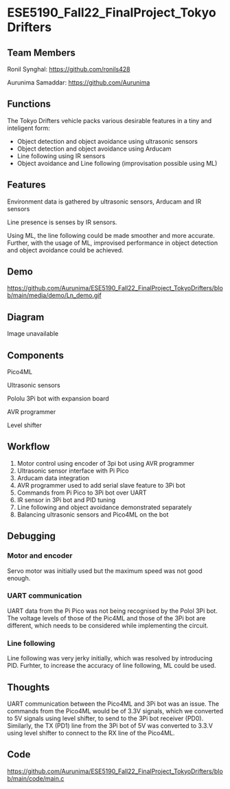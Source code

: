 # ESE5190_Fall22_FinalProject_TokyoDrifters

## Team Members
Ronil Synghal: https://github.com/ronils428

Aurunima Samaddar: https://github.com/Aurunima

## Functions
The Tokyo Drifters vehicle packs various desirable features in a tiny and inteligent form:
- Object detection and object avoidance using ultrasonic sensors
- Object detection and object avoidance using Arducam
- Line following using IR sensors
- Object avoidance and Line following (improvisation possible using ML)

## Features
Environment data is gathered by ultrasonic sensors, Arducam and IR sensors

Line presence is senses by IR sensors.

Using ML, the line following could be made smoother and more accurate.
Further, with the usage of ML, improvised performance in object detection and object avoidance could be achieved.


## Demo

https://github.com/Aurunima/ESE5190_Fall22_FinalProject_TokyoDrifters/blob/main/media/demo/Ln_demo.gif

## Diagram
Image unavailable


## Components

Pico4ML

Ultrasonic sensors

Pololu 3Pi bot with expansion board

AVR programmer

Level shifter


## Workflow
1. Motor control using encoder of 3pi bot using AVR programmer
2. Ultrasonic sensor interface with Pi Pico
3. Arducam data integration
4. AVR programmer used to add serial slave feature to 3Pi bot
5. Commands from Pi Pico to 3Pi bot over UART
6. IR sensor in 3Pi bot and PID tuning
7. Line following and object avoidance demonstrated separately
8. Balancing ultrasonic sensors and Pico4ML on the bot

## Debugging
### Motor and encoder
Servo motor was initially used but the maximum speed was not good enough.

### UART communication
UART data from the Pi Pico was not being recognised by the Polol 3Pi bot. The voltage levels of those of the Pic4ML and those of the 3Pi bot are different, which needs to be considered while implementing the circuit.

### Line following
Line following was very jerky initially, which was resolved by introducing PID.
Furhter, to increase the accuracy of line following, ML could be used.

## Thoughts
UART communication between the Pico4ML and 3Pi bot was an issue. The commands from the Pico4ML would be of 3.3V signals, which we converted to 5V signals using level shifter, to send to the 3Pi bot receiver (PD0). Similarly, the TX (PD1) line from the 3Pi bot of 5V was converted to 3.3.V using level shifter to connect to the RX line of the Pico4ML.

## Code
https://github.com/Aurunima/ESE5190_Fall22_FinalProject_TokyoDrifters/blob/main/code/main.c
